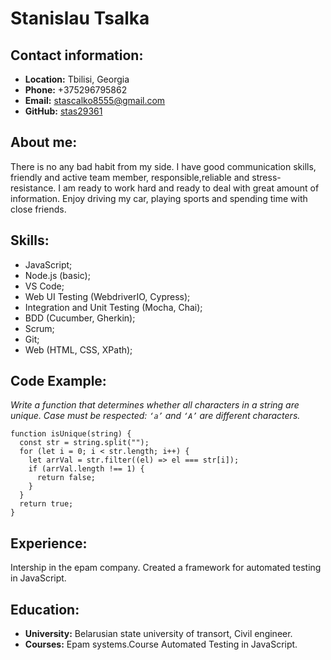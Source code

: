 # Stanislau Tsalka
## Contact information:
* **Location:** Tbilisi, Georgia
* **Phone:** +375296795862
* **Email:** stascalko8555@gmail.com
* **GitHub:** [stas29361](https://github.com/stas29361)
## About me:
There is no any bad habit from my side. I have good communication skills, friendly and active team member, responsible,reliable and stress-resistance. I am ready to work hard and ready to deal with great amount of information. Enjoy driving my car, playing sports and spending time with close friends.
## Skills:
* JavaScript;
* Node.js (basic);
* VS Code;
* Web UI Testing (WebdriverIO, Cypress);
* Integration and Unit Testing (Mocha, Chai);
* BDD (Cucumber, Gherkin);
* Scrum;
* Git;
* Web (HTML, CSS, XPath);
## Code Example:
*Write a function that determines whether all characters in a string are unique. Case must be respected: `‘a’` and `‘A’` are different characters.*
```
function isUnique(string) {
  const str = string.split("");
  for (let i = 0; i < str.length; i++) {
    let arrVal = str.filter((el) => el === str[i]);
    if (arrVal.length !== 1) {
      return false;
    }
  }
  return true;
}
```
## Experience:
Intership in the epam company. Created a framework for automated testing in JavaScript.
## Education:
* **University:** Belarusian state university of transort, Civil engineer.
* **Courses:** Epam systems.Course Automated Testing in JavaScript.